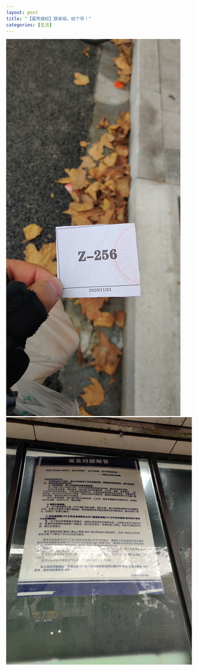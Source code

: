 ```yaml
---
layout: post
title: "【蛋壳维权】朕亲临，给个号！"
categories: [生活]
---
```


![](/life/imgs/2020/1121/wx_camera_1605923986455.jpg)
![](/life/imgs/2020/1121/IMG_20201121_101047.jpg)